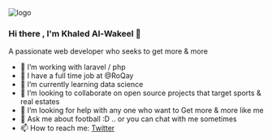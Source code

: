 ![logo](https://khaled-elwakeel.com/images/Image.png)
### Hi there , I'm Khaled Al-Wakeel 👋

A passionate web developer who seeks to get more & more
- 🔭 I’m  working with laravel / php
- 🔭 I  have a full time job at @RoQay 
- 🌱 I’m currently learning data science 
- 👯 I’m looking to collaborate on open source projects that target sports & real estates
- 🤔 I’m looking for help with any one who want to Get more & more like me 
- 💬 Ask me about football :D .. or you can chat with me sometimes 
- 📫 How to reach me: <a href="https://twitter.com/WakeelKhaled"> Twitter </a>

